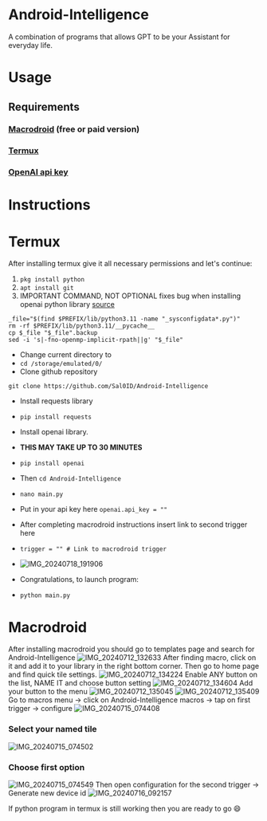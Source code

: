 # Android-Intelligence
A combination of programs that allows GPT to be your Assistant for everyday life.
# Usage 

## Requirements
### [Macrodroid](https://www.google.com/url?sa=t&source=web&rct=j&opi=89978449&url=https://play.google.com/store/apps/details%3Fid%3Dcom.arlosoft.macrodroid%26hl%3Den_US%26referrer%3Dutm_source%253Dgoogle%2526utm_medium%253Dorganic%2526utm_term%253Dmacrodroid%2Bplay%26pcampaignid%3DAPPU_1_vKOPZqqqBbSO7NYPsKComA4&ved=2ahUKEwiq-JKh1J6HAxU0B9sEHTAQCuMQ5YQBegQIDhAC&usg=AOvVaw0gkSlTgAaCdI1qfWfuKLI9) (free or paid version)
### [Termux](https://github.com/termux)
### [OpenAI api key](https://platform.openai.com/docs/quickstart#:~:text=First%2C%20create%20an%20OpenAI%20account,not%20share%20it%20with%20anyone.)
# Instructions 
# Termux
After installing termux give it all necessary permissions and let's continue:
1. ```pkg install python```
2. ```apt install git```
3. IMPORTANT COMMAND, NOT OPTIONAL fixes bug when installing openai python library [source](https://github.com/termux/termux-packages/issues/20039)
```
_file="$(find $PREFIX/lib/python3.11 -name "_sysconfigdata*.py")"
rm -rf $PREFIX/lib/python3.11/__pycache__
cp $_file "$_file".backup
sed -i 's|-fno-openmp-implicit-rpath||g' "$_file"
```
- Change current directory to
- ```cd /storage/emulated/0/```
- Clone github repository
```
git clone https://github.com/Sal0ID/Android-Intelligence
```
- Install requests library
- ```pip install requests```
- Install openai library.
- **THIS MAY TAKE UP TO 30 MINUTES**
- ```pip install openai```
- Then ```cd Android-Intelligence```
- ```nano main.py```
- Put in your api key here ```openai.api_key = ""```
- After completing macrodroid instructions insert link to second trigger here
- ```trigger = "" # Link to macrodroid trigger```
- ![IMG_20240718_191906](https://github.com/user-attachments/assets/d41917f9-823b-46a5-b426-98700f4fa266)

- Congratulations, to launch program:
- ```python main.py```
# Macrodroid
After installing macrodroid you should go to templates page and search for Android-Intelligence
![IMG_20240712_132633](https://github.com/user-attachments/assets/591c59fb-58d8-4042-8da8-989f71fd7234)
After finding macro, click on it and add it to your library in the right bottom corner. Then go to home page and find quick tile settings. 
![IMG_20240712_134224](https://github.com/user-attachments/assets/e9b9979e-7543-4053-870f-4d0a83460a66)
Enable ANY button on the list, NAME IT and choose button setting
![IMG_20240712_134604](https://github.com/user-attachments/assets/888254fd-120e-4820-92e5-9889c660f30f)
Add your button to the menu
![IMG_20240712_135045](https://github.com/user-attachments/assets/a57210e7-9593-4c35-90e5-25314d8f86ca)
![IMG_20240712_135409](https://github.com/user-attachments/assets/46a2356b-ed6d-4b81-85d3-649d696b8fc3)
Go to macros menu -> click on Android-Intelligence macros -> tap on first trigger -> configure 
![IMG_20240715_074408](https://github.com/user-attachments/assets/e1d6c630-5da9-40f4-858a-bec35c78b8d3)
### Select your named tile
![IMG_20240715_074502](https://github.com/user-attachments/assets/3ba56136-e95a-428a-ada1-91ab276b6435)
### Choose first option
![IMG_20240715_074549](https://github.com/user-attachments/assets/c2403605-1bba-4a88-85f0-d6d361e13828)
Then open configuration for the second trigger -> Generate new device id
![IMG_20240716_092157](https://github.com/user-attachments/assets/ee43a3ba-614c-4965-92d4-e3cbcfed6def)

If python program in termux is still working then you are ready to go 😄
